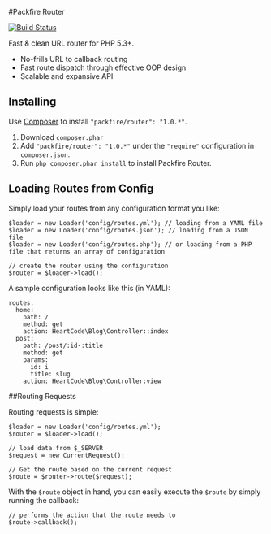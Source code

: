 #Packfire Router

[![Build Status](https://travis-ci.org/packfire/router.png?branch=master)](https://travis-ci.org/packfire/router)

Fast & clean URL router for PHP 5.3+.

- No-frills URL to callback routing
- Fast route dispatch through effective OOP design
- Scalable and expansive API

## Installing

Use [Composer](https://getcomposer.org/) to install `"packfire/router": "1.0.*"`.

1. Download `composer.phar`
2. Add `"packfire/router": "1.0.*"` under the `"require"` configuration in `composer.json`.
3. Run `php composer.phar install` to install Packfire Router. 

## Loading Routes from Config

Simply load your routes from any configuration format you like:

    $loader = new Loader('config/routes.yml'); // loading from a YAML file
    $loader = new Loader('config/routes.json'); // loading from a JSON file
    $loader = new Loader('config/routes.php'); // or loading from a PHP file that returns an array of configuration

	// create the router using the configuration
    $router = $loader->load();

A sample configuration looks like this (in YAML):

    routes:
      home:
        path: /
        method: get
        action: HeartCode\Blog\Controller::index
      post:
        path: /post/:id-:title
        method: get
        params:
          id: i
          title: slug
        action: HeartCode\Blog\Controller:view

##Routing Requests

Routing requests is simple:

    $loader = new Loader('config/routes.yml');
    $router = $loader->load();

 	// load data from $_SERVER
	$request = new CurrentRequest();

	// Get the route based on the current request
	$route = $router->route($request);

With the `$route` object in hand, you can easily execute the `$route` by simply running the callback:

	// performs the action that the route needs to
	$route->callback();